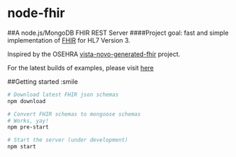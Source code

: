 node-fhir
=========

##A node.js/MongoDB FHIR REST Server
####Project goal: fast and simple implementation of [FHIR](http://hl7.org/implement/standards/fhir/) for HL7 Version 3.

Inspired by the OSEHRA [vista-novo-generated-fhir](https://github.com/OSEHRA/vista-novo-generated-fhir) project.

For the latest builds of examples, please visit [here](http://hl7-fhir.github.io/)

##Getting started :smile
```bash
# Download latest FHIR json schemas
npm download

# Convert FHIR schemas to mongoose schemas
# Works, yay!
npm pre-start

# Start the server (under development)
npm start

```
